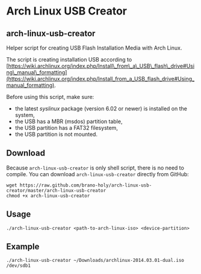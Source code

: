 Arch Linux USB Creator
======================

arch-linux-usb-creator
----------------------
Helper script for creating USB Flash Installation Media with Arch Linux.

The script is creating installation USB according to [https://wiki.archlinux.org/index.php/Install\_from\_a\_USB\_flash\_drive#Using\_manual\_formatting](https://wiki.archlinux.org/index.php/Install_from_a_USB_flash_drive#Using_manual_formatting).

Before using this script, make sure:

* the latest *syslinux* package (version 6.02 or newer) is installed 
  on the system,
* the USB has a MBR (msdos) partition table,
* the USB partition has a FAT32 filesystem,
* the USB partition is not mounted.

Download
--------
Because `arch-linux-usb-creator` is only shell script, there is no need to 
compile. You can download `arch-linux-usb-creator` directly from GitHub:
```
wget https://raw.github.com/brano-holy/arch-linux-usb-creator/master/arch-linux-usb-creator
chmod +x arch-linux-usb-creator
```

Usage
-----
`./arch-linux-usb-creator <path-to-arch-linux-iso> <device-partition>`

Example
-------
`./arch-linux-usb-creator ~/Downloads/archlinux-2014.03.01-dual.iso /dev/sdb1`
